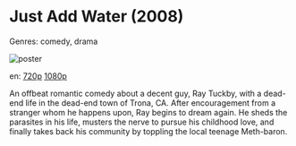 # Just Add Water (2008)

Genres: comedy, drama

![poster](http://image.tmdb.org/t/p/w500/wOgfdyoQRFLwtC9wwmz9vC6elQb.jpg)

en:
  [720p](magnet:?xt=urn:btih:72B4C4C599B1361D3E504BBDB7E0F6FA8A99A7D2&tr=udp://glotorrents.pw:6969/announce&tr=udp://tracker.opentrackr.org:1337/announce&tr=udp://torrent.gresille.org:80/announce&tr=udp://tracker.openbittorrent.com:80&tr=udp://tracker.coppersurfer.tk:6969&tr=udp://tracker.leechers-paradise.org:6969&tr=udp://p4p.arenabg.ch:1337&tr=udp://tracker.internetwarriors.net:1337)
  [1080p](magnet:?xt=urn:btih:f9dc6112099fabaf8f6fe8036c3a98c79a1aa5e4&dn=Just+Add+Water+%282008%29+1080p+BrRip+x264+-+YIFY&tr=udp%3A%2F%2Ftracker.openbittorrent.com%3A80%2Fannounce&tr=udp%3A%2F%2Fglotorrents.pw%3A6969%2Fannounce&tr=udp%3A%2F%2Ftracker.openbittorrent.com%3A80%2Fannounce&tr=udp%3A%2F%2Ftracker.opentrackr.org%3A1337%2Fannounce&tr=udp%3A%2F%2Fzer0day.to%3A1337%2Fannounce&tr=udp%3A%2F%2Ftracker.coppersurfer.tk%3A6969%2Fannounce)
  


An offbeat romantic comedy about a decent guy, Ray Tuckby, with a dead-end life in the dead-end town of Trona, CA. After encouragement from a stranger whom he happens upon, Ray begins to dream again. He sheds the parasites in his life, musters the nerve to pursue his childhood love, and finally takes back his community by toppling the local teenage Meth-baron.